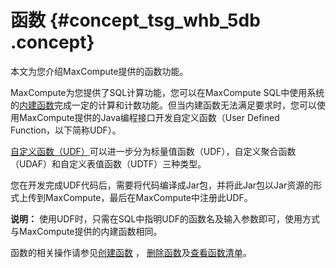# 函数 {#concept_tsg_whb_5db .concept}

本文为您介绍MaxCompute提供的函数功能。

MaxCompute为您提供了SQL计算功能，您可以在MaxCompute SQL中使用系统的[内建函数](intl.zh-CN/开发/SQL及函数/内建函数/数学函数.md)完成一定的计算和计数功能。但当内建函数无法满足要求时，您可以使用MaxCompute提供的Java编程接口开发自定义函数（User Defined Function，以下简称UDF）。

[自定义函数（UDF）](intl.zh-CN/开发/SQL及函数/UDF/UDF概述.md)可以进一步分为标量值函数（UDF），自定义聚合函数（UDAF）和自定义表值函数（UDTF）三种类型。

您在开发完成UDF代码后，需要将代码编译成Jar包，并将此Jar包以Jar资源的形式上传到MaxCompute，最后在MaxCompute中注册此UDF。

**说明：** 使用UDF时，只需在SQL中指明UDF的函数名及输入参数即可，使用方式与MaxCompute提供的内建函数相同。

函数的相关操作请参见[创建函数](intl.zh-CN/开发/常用命令/函数操作.md) ， [删除函数](intl.zh-CN/开发/常用命令/函数操作.md)及[查看函数清单](intl.zh-CN/开发/常用命令/函数操作.md)。

